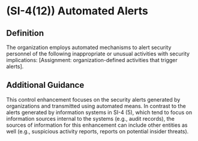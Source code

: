 
# (SI-4(12)) Automated Alerts

## Definition

The organization employs automated mechanisms to alert security personnel of the following inappropriate or unusual activities with security implications: [Assignment: organization-defined activities that trigger alerts].

## Additional Guidance

This control enhancement focuses on the security alerts generated by organizations and transmitted using automated means. In contrast to the alerts generated by information systems in SI-4 (5), which tend to focus on information sources internal to the systems (e.g., audit records), the sources of information for this enhancement can include other entities as well (e.g., suspicious activity reports, reports on potential insider threats).
